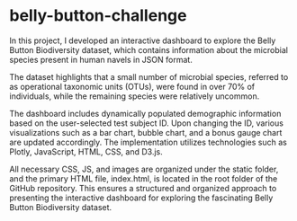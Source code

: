 # belly-button-challenge


In this project, I developed an interactive dashboard to explore the Belly Button Biodiversity dataset, which contains information about the microbial species present in human navels in JSON format.

The dataset highlights that a small number of microbial species, referred to as operational taxonomic units (OTUs), were found in over 70% of individuals, while the remaining species were relatively uncommon.

The dashboard includes dynamically populated demographic information based on the user-selected test subject ID. Upon changing the ID, various visualizations such as a bar chart, bubble chart, and a bonus gauge chart are updated accordingly. The implementation utilizes technologies such as Plotly, JavaScript, HTML, CSS, and D3.js.

All necessary CSS, JS, and images are organized under the static folder, and the primary HTML file, index.html, is located in the root folder of the GitHub repository. This ensures a structured and organized approach to presenting the interactive dashboard for exploring the fascinating Belly Button Biodiversity dataset.





